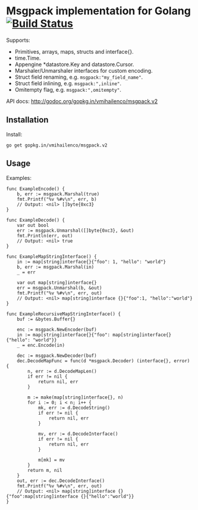 Msgpack implementation for Golang [![Build Status](https://travis-ci.org/vmihailenco/msgpack.svg)](https://travis-ci.org/vmihailenco/msgpack)
===

Supports:
- Primitives, arrays, maps, structs and interface{}.
- time.Time.
- Appengine *datastore.Key and datastore.Cursor.
- Marshaler/Unmarshaler interfaces for custom encoding.
- Struct field renaming, e.g. `msgpack:"my_field_name"`.
- Struct field inlining, e.g. `msgpack:",inline"`.
- Omitempty flag, e.g. `msgpack:",omitempty"`.

API docs: http://godoc.org/gopkg.in/vmihailenco/msgpack.v2

Installation
------------

Install:

    go get gopkg.in/vmihailenco/msgpack.v2

Usage
-----

Examples:

    func ExampleEncode() {
        b, err := msgpack.Marshal(true)
        fmt.Printf("%v %#v\n", err, b)
        // Output: <nil> []byte{0xc3}
    }

    func ExampleDecode() {
        var out bool
        err := msgpack.Unmarshal([]byte{0xc3}, &out)
        fmt.Println(err, out)
        // Output: <nil> true
    }

    func ExampleMapStringInterface() {
        in := map[string]interface{}{"foo": 1, "hello": "world"}
        b, err := msgpack.Marshal(in)
        _ = err

        var out map[string]interface{}
        err = msgpack.Unmarshal(b, &out)
        fmt.Printf("%v %#v\n", err, out)
        // Output: <nil> map[string]interface {}{"foo":1, "hello":"world"}
    }

    func ExampleRecursiveMapStringInterface() {
        buf := &bytes.Buffer{}

        enc := msgpack.NewEncoder(buf)
        in := map[string]interface{}{"foo": map[string]interface{}{"hello": "world"}}
        _ = enc.Encode(in)

        dec := msgpack.NewDecoder(buf)
        dec.DecodeMapFunc = func(d *msgpack.Decoder) (interface{}, error) {
            n, err := d.DecodeMapLen()
            if err != nil {
                return nil, err
            }

            m := make(map[string]interface{}, n)
            for i := 0; i < n; i++ {
                mk, err := d.DecodeString()
                if err != nil {
                    return nil, err
                }

                mv, err := d.DecodeInterface()
                if err != nil {
                    return nil, err
                }

                m[mk] = mv
            }
            return m, nil
        }
        out, err := dec.DecodeInterface()
        fmt.Printf("%v %#v\n", err, out)
        // Output: <nil> map[string]interface {}{"foo":map[string]interface {}{"hello":"world"}}
    }
